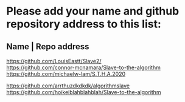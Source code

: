 # Please add your name and github repository address to this list:

## Name | Repo address

https://github.com/LouisEastt/Slave2/ <br/>
https://github.com/connor-mcnamara/Slave-to-the-algorithm <br/>
https://github.com/michaelw-lam/S.T.H.A.2020 <br/>









https://github.com/arrthuzdkdkdk/algorithmslave <br/>
https://github.com/hoikeiblahblahblah/Slave-to-the-algorithm <br/>
